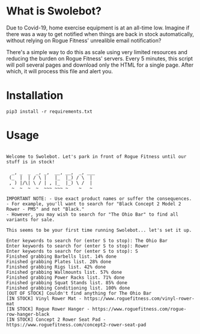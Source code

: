 # What is Swolebot?

Due to Covid-19, home exercise equipment is at an all-time low. Imagine if there was a way to get notified when things are back in stock automatically, without relying on Rogue Fitness' unrealible email notification?

There's a simple way to do this as scale using very limited resources and reducing the burden on Rogue Fitness' servers. Every 5 minutes, this script will poll several pages and download only the HTML for a single page. After which, it will process this file and alert you. 

# Installation

```
pip3 install -r requirements.txt
```

# Usage

```⚡ python3 swole.py

Welcome to Swolebot. Let's park in front of Rogue Fitness until our stuff is in stock!

  _, _  _  _, _,  __, __,  _, ___
 (_  |  | / \ |   |_  |_) / \  |
 , ) |/\| \ / | , |_  |_) \ /  |
  ~  ~  ~  ~  ~~~ ~~~ ~    ~   ~ 

IMPORTANT NOTE: - Use exact product names or suffer the consequences.
- For example, you'll want to search for "Black Concept 2 Model 2 Rower - PM5" and not "Black."
- However, you may wish to search for "The Ohio Bar" to find all variants for sale.

This seems to be your first time running Swolebot... let's set it up.

Enter keywords to search for (enter S to stop): The Ohio Bar
Enter keywords to search for (enter S to stop): Rower
Enter keywords to search for (enter S to stop): S
Finished grabbing Barbells list. 14% done
Finished grabbing Plates list. 28% done
Finished grabbing Rigs list. 42% done
Finished grabbing Wallmounts list. 57% done
Finished grabbing Power Racks list. 71% done
Finished grabbing Squat Stands list. 85% done
Finished grabbing Conditioning list. 100% done
[OUT OF STOCK] Couldn't find anything for The Ohio Bar
[IN STOCK] Vinyl Rower Mat - https://www.roguefitness.com/vinyl-rower-mat
[IN STOCK] Rogue Rower Hanger - https://www.roguefitness.com/rogue-row-hanger-black
[IN STOCK] Concept 2 Rower Seat Pad - https://www.roguefitness.com/concept2-rower-seat-pad
````
